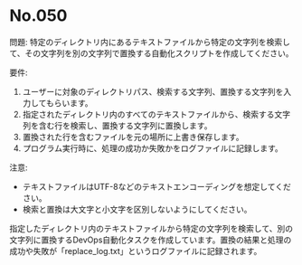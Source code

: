 # No.050

問題: 特定のディレクトリ内にあるテキストファイルから特定の文字列を検索して、その文字列を別の文字列で置換する自動化スクリプトを作成してください。

要件:

1. ユーザーに対象のディレクトリパス、検索する文字列、置換する文字列を入力してもらいます。
1. 指定されたディレクトリ内のすべてのテキストファイルから、検索する文字列を含む行を検索し、置換する文字列に置換します。
1. 置換された行を含むファイルを元の場所に上書き保存します。
1. プログラム実行時に、処理の成功か失敗かをログファイルに記録します。

注意:

- テキストファイルはUTF-8などのテキストエンコーディングを想定してください。
- 検索と置換は大文字と小文字を区別しないようにしてください。

指定したディレクトリ内のテキストファイルから特定の文字列を検索して、別の文字列に置換するDevOps自動化タスクを作成しています。置換の結果と処理の成功や失敗が「replace_log.txt」というログファイルに記録されます。
